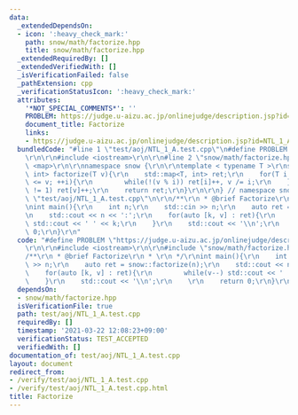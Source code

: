 ```yaml
---
data:
  _extendedDependsOn:
  - icon: ':heavy_check_mark:'
    path: snow/math/factorize.hpp
    title: snow/math/factorize.hpp
  _extendedRequiredBy: []
  _extendedVerifiedWith: []
  _isVerificationFailed: false
  _pathExtension: cpp
  _verificationStatusIcon: ':heavy_check_mark:'
  attributes:
    '*NOT_SPECIAL_COMMENTS*': ''
    PROBLEM: https://judge.u-aizu.ac.jp/onlinejudge/description.jsp?id=NTL_1_A
    document_title: Factorize
    links:
    - https://judge.u-aizu.ac.jp/onlinejudge/description.jsp?id=NTL_1_A
  bundledCode: "#line 1 \"test/aoj/NTL_1_A.test.cpp\"\n#define PROBLEM \"https://judge.u-aizu.ac.jp/onlinejudge/description.jsp?id=NTL_1_A\"\
    \r\n\r\n#include <iostream>\r\n\r\n#line 2 \"snow/math/factorize.hpp\"\n\r\n#include\
    \ <map>\r\n\r\nnamespace snow {\r\n\r\ntemplate < typename T >\r\nstd::map<T,\
    \ int> factorize(T v){\r\n    std::map<T, int> ret;\r\n    for(T i = 2; i * i\
    \ <= v; ++i){\r\n        while(!(v % i)) ret[i]++, v /= i;\r\n    }\r\n    if(v\
    \ != 1) ret[v]++;\r\n    return ret;\r\n}\r\n\r\n} // namespace snow\n#line 6\
    \ \"test/aoj/NTL_1_A.test.cpp\"\n\r\n/**\r\n * @brief Factorize\r\n * \r\n */\r\
    \nint main(){\r\n    int n;\r\n    std::cin >> n;\r\n    auto ret = snow::factorize(n);\r\
    \n    std::cout << n << ':';\r\n    for(auto [k, v] : ret){\r\n        while(v--)\
    \ std::cout << ' ' << k;\r\n    }\r\n    std::cout << '\\n';\r\n    \r\n    return\
    \ 0;\r\n}\r\n"
  code: "#define PROBLEM \"https://judge.u-aizu.ac.jp/onlinejudge/description.jsp?id=NTL_1_A\"\
    \r\n\r\n#include <iostream>\r\n\r\n#include \"snow/math/factorize.hpp\"\r\n\r\n\
    /**\r\n * @brief Factorize\r\n * \r\n */\r\nint main(){\r\n    int n;\r\n    std::cin\
    \ >> n;\r\n    auto ret = snow::factorize(n);\r\n    std::cout << n << ':';\r\n\
    \    for(auto [k, v] : ret){\r\n        while(v--) std::cout << ' ' << k;\r\n\
    \    }\r\n    std::cout << '\\n';\r\n    \r\n    return 0;\r\n}\r\n"
  dependsOn:
  - snow/math/factorize.hpp
  isVerificationFile: true
  path: test/aoj/NTL_1_A.test.cpp
  requiredBy: []
  timestamp: '2021-03-22 12:08:23+09:00'
  verificationStatus: TEST_ACCEPTED
  verifiedWith: []
documentation_of: test/aoj/NTL_1_A.test.cpp
layout: document
redirect_from:
- /verify/test/aoj/NTL_1_A.test.cpp
- /verify/test/aoj/NTL_1_A.test.cpp.html
title: Factorize
---
```


